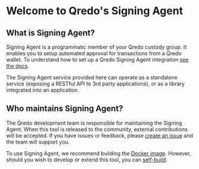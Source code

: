 # Welcome to Qredo's Signing Agent

## What is Signing Agent?

Signing Agent is a programmatic member of your Qredo custody group. It enables you to setup automated approval for transactions from a Qredo wallet. To understand how to set up a Qredo Signing Agent integration [see the docs](https://developers.qredo.com//developer-guides/signing-agent).

The Signing Agent service provided here can operate as a standalone service (exposing a RESTful API to 3rd party applications), or as a library integrated into an application.

## Who maintains Signing Agent?

The Qredo development team is responsible for maintaining the Signing Agent. When this tool is released to the community, external contributions will be accepted. If you have issues or feedback, please [create an issue](https://github.com/qredo/signing-agent/issues) and the team will support you.

To use Signing Agent, we recommend building the [Docker image](https://developers.qredo.com//developer-guides/signing-agent/docker). However, should you wish to develop or extend this tool, you can [self-build](docs/build.md).
